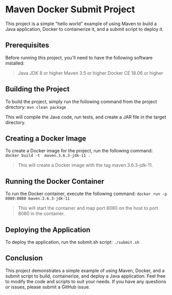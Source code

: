 # Maven Docker Submit Project
This project is a simple "hello world" example of using Maven to build a Java application, Docker to containerize it, and a submit script to deploy it.

## Prerequisites
Before running this project, you'll need to have the following software installed:
> Java JDK 8 or higher
> Maven 3.5 or higher
> Docker CE 18.06 or higher

## Building the Project
To build the project, simply run the following command from the project directory:
`mvn clean package`

This will compile the Java code, run tests, and create a JAR file in the target directory.

## Creating a Docker Image
To create a Docker image for the project, run the following command:
`docker build -t  maven.3.6.3-jdk-11 .`

> This will create a Docker image with the tag maven.3.6.3-jdk-11.

## Running the Docker Container
To run the Docker container, execute the following command:
`docker run -p 8080:8080 maven.3.6.3-jdk-11`

> This will start the container and map port 8080 on the host to port 8080 in the container.


## Deploying the Application
To deploy the application, run the submit.sh script:
`./submit.sh`

## Conclusion
This project demonstrates a simple example of using Maven, Docker, and a submit script to build, containerize, and deploy a Java application. Feel free to modify the code and scripts to suit your needs. If you have any questions or issues, please submit a GitHub issue.






